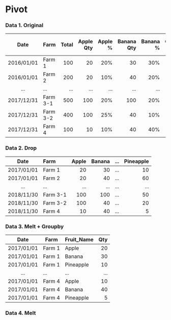 # Pivot
### Data 1. Original
| Date       | Farm      | Total | Apple Qty | Apple % | Banana Qty | Banana % | Green Kiwi | Green Kiwi % | Sungold Kiwi | Sungold Kiwi % |
|:---:       |:---       | ---:  | ---:  | ---:    | ---:   | ---:     | ---:       | ---:         | ---:         | ---:           |
| 2016/01/01 | Farm 1    | 100   | 20    | 20%     | 30     | 30%      | 10         | 10%          |
| 2016/01/01 | Farm 2    | 200   | 20    | 10%     | 40     | 20%      | 60         | 30%          |
| ...        | ...       | ...   | ...   | ...     | ...    | ...      | ...        | ...          |
| 2017/12/31 | Farm 3-1  | 500   | 100   | 20%     | 100    | 20%      | 50         | 10%          |
| 2017/12/31 | Farm 3-2  | 400   | 100   | 25%     | 40     | 10%      | 20         | 5%           |
| 2017/12/31 | Farm 4    | 100   | 10    | 10%     | 40     | 40%      | 5          | 5%           |

### Data 2. Drop
| Date       | Farm      | Apple | Banana | ... | Pineapple | 
|:---:       |:---       | ---:  | ---:   |:---:| ---:      |
| 2017/01/01 | Farm 1    | 20    | 30     | ... | 10        | 
| 2017/01/01 | Farm 2    | 20    | 40     | ... | 60        | 
| ...        | ...       | ...   | ...    | ... | ...       | 
| 2018/11/30 | Farm 3-1  | 100   | 100    | ... | 50        | 
| 2018/11/30 | Farm 3-2  | 100   | 40     | ... | 20        |
| 2018/11/30 | Farm 4    | 10    | 40     | ... | 5         |

### Data 3. Melt + Groupby
| Date       | Farm      | Fruit_Name      | Qty |
| :---:      | ---       | :---            | ---:| 
| 2017/01/01 | Farm 1    | Apple           | 20  | 
| 2017/01/01 | Farm 1    | Banana          | 30  |
| 2017/01/01 | Farm 1    | Pineapple       | 10  | 
| ...        | ...       | ...             | ... |
| 2017/01/01 | Farm 4    | Apple           | 10  | 
| 2017/01/01 | Farm 4    | Banana          | 40  |
| 2017/01/01 | Farm 4    | Pineapple       | 5   |    

### Data 4. Melt









